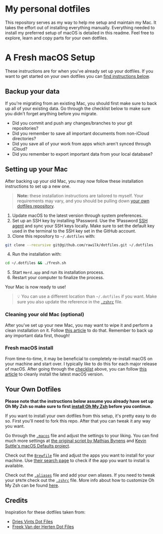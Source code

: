 # My personal dotfiles
This repository serves as my way to help me setup and maintain my Mac. It takes the effort out of installing
everything manually. Everything needed to install my preferred setup of macOS is detailed in this readme. Feel free
to explore, learn and copy parts for your own dotfiles.

# A Fresh macOS Setup
These instructions are for when you've already set up your dotfiles. If you want to get started on your own dotfiles you can
[find instructions below](#your-own-dotfiles).

## Backup your data
If you're migrating from an existing Mac, you should first make sure to back up all of your existing data. Go through the checklist below to make sure you didn't forget anything before you migrate.

- Did you commit and push any changes/branches to your git repositories?
- Did you remember to save all important documents from non-iCloud directories?
- Did you save all of your work from apps which aren't synced through iCloud?
- Did you remember to export important data from your local database?

## Setting up your Mac
After backing up your old Mac, you may now follow these installation instructions to set up a new one.

> **Note:** these installation instructions are tailored to myself. Your requirements may vary, and you should be pulling down [your own dotfiles repository](#your-own-dotfiles).

1. Update macOS to the latest version through system preferences.
2. Set up an SSH key by installing 1Password. Use the 1Password [SSH agent](https://developer.1password.com/docs/ssh/get-started/#step-3-turn-on-the-1password-ssh-agent) and sync your SSH keys locally. Make sure to set the default key used in the terminal to the SSH key set in the GitHub account.
3. Clone this repository to `~/.dotfiles` with:
```bash
git clone --recursive git@github.com/rawilk/dotfiles.git ~/.dotfiles
```
4. Run the installation with:
```bash
cd ~/.dotfiles && ./fresh.sh
```
5. Start `Herd.app` and run its installation process.
6. Restart your computer to finalize the process.

Your Mac is now ready to use!

> 💡 You can use a different location than `~/.dotfiles` if you want. Make sure you also update the reference in the [`.zshrc`](./shell/.zshrc#L2) file.

### Cleaning your old Mac (optional)
After you've set up your new Mac, you may want to wipe it and perform a clean installation on it. Follow [this article](https://support.apple.com/guide/mac-help/erase-and-reinstall-macos-mh27903/mac) to do that. Remember to back up any important data first, though!

### Fresh macOS install
From time-to-time, it may be beneficial to completely re-install macOS on your machine and start over. I typically like to do this for each major release of macOS. After going through the [checklist](#backup-your-data) above, you can follow [this article](https://www.imore.com/how-do-clean-install-macos) to cleanly install the latest macOS version.

## Your Own Dotfiles
**Please note that the instructions below assume you already have set up Oh My Zsh so make sure to first [install Oh My Zsh](https://github.com/robbyrussell/oh-my-zsh#getting-started) before you continue.**

If you want to install your own dotfiles from this setup, it's pretty easy to do so. First you'll need to fork this repo. After that you can tweak it any way you want.

Go through the [`.macos`](./macos/.set-defaults.sh) file and adjust the settings to your liking. You can find much more settings at [the original script by Mathias Bynens](https://github.com/mathiasbynens/dotfiles/blob/master/.macos) and [Kevin Suttle's macOS Defaults project](https://github.com/kevinSuttle/MacOS-Defaults).

Check out the [`Brewfile`](./Brewfile) file and adjust the apps you want to install for your machine. Use [their search page](https://caskroom.github.io/search) to check if the app you want to install is available.

Check out the [`.aliases`](./shell/.aliases) file and add your own aliases. If you need to tweak your `$PATH` check out the [`.zshrc`](./shell/.zshrc) file. More info about how to customize Oh My Zsh can be found [here](https://github.com/robbyrussell/oh-my-zsh/wiki/Customization).

## Credits
Inspiration for these dotfiles taken from:

- [Dries Vints Dot Files](https://github.com/driesvints/dotfiles)
- [Freek Van der Herten Dot Files](https://github.com/freekmurze/dotfiles)
